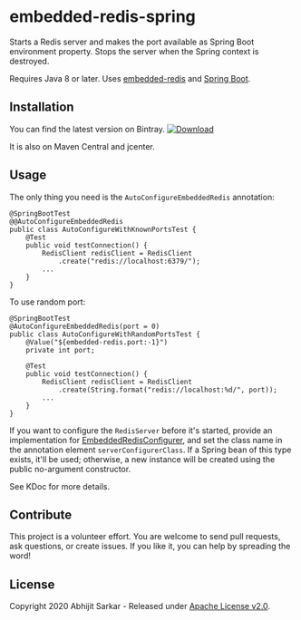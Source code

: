 # embedded-redis-spring

Starts a Redis server and makes the port available as Spring Boot environment property. Stops the server when the
Spring context is destroyed.

Requires Java 8 or later. Uses [embedded-redis](https://github.com/ozimov/embedded-redis) and [Spring Boot](https://spring.io/projects/spring-boot). 

## Installation

You can find the latest version on Bintray. [ ![Download](https://api.bintray.com/packages/asarkar/mvn/com.asarkar.spring%3Aembedded-redis-spring/images/download.svg) ](https://bintray.com/asarkar/mvn/com.asarkar.spring%3Aembedded-redis-spring/_latestVersion)

It is also on Maven Central and jcenter.

## Usage

The only thing you need is the `AutoConfigureEmbeddedRedis` annotation:

```
@SpringBootTest
@@AutoConfigureEmbeddedRedis
public class AutoConfigureWithKnownPortsTest {
    @Test
    public void testConnection() {
        RedisClient redisClient = RedisClient
            .create("redis://localhost:6379/");
        ...
    }
}
```
To use random port:
```
@SpringBootTest
@AutoConfigureEmbeddedRedis(port = 0)
public class AutoConfigureWithRandomPortsTest {
    @Value("${embedded-redis.port:-1}")
    private int port;

    @Test
    public void testConnection() {
        RedisClient redisClient = RedisClient
            .create(String.format("redis://localhost:%d/", port));
        ...
    }
}
```

If you want to configure the `RedisServer` before it's started, provide an implementation for
[EmbeddedRedisConfigurer](src/main/kotlin/com/asarkar/spring/test/redis/EmbeddedRedisConfigurer.kt), and set the 
class name in the annotation element `serverConfigurerClass`. If a Spring bean of this type exists, it'll be used; 
otherwise, a new instance will be created using the public no-argument constructor.

See KDoc for more details.

## Contribute

This project is a volunteer effort. You are welcome to send pull requests, ask questions, or create issues.
If you like it, you can help by spreading the word!

## License

Copyright 2020 Abhijit Sarkar - Released under [Apache License v2.0](LICENSE).
